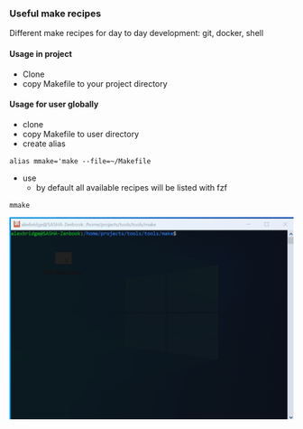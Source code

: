 ### Useful make recipes

Different make recipes for day to day development: git, docker, shell

#### Usage in project

- Clone
- copy Makefile to your project directory

#### Usage for user globally

- clone 
- copy Makefile to user directory
- create alias 
```
alias mmake='make --file=~/Makefile
```
- use
    - by default all available recipes will be listed with fzf

```
mmake
```

![Live Example](./Make.usage.gif)
